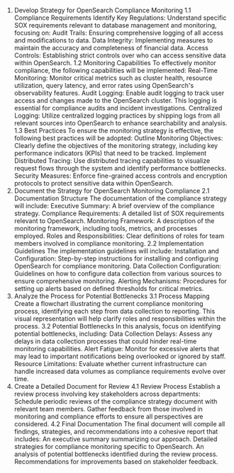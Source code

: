 1. Develop Strategy for OpenSearch Compliance Monitoring
1.1 Compliance Requirements
Identify Key Regulations: Understand specific SOX requirements relevant to database management and monitoring, focusing on:
Audit Trails: Ensuring comprehensive logging of all access and modifications to data.
Data Integrity: Implementing measures to maintain the accuracy and completeness of financial data.
Access Controls: Establishing strict controls over who can access sensitive data within OpenSearch.
1.2 Monitoring Capabilities
To effectively monitor compliance, the following capabilities will be implemented:
Real-Time Monitoring:
Monitor critical metrics such as cluster health, resource utilization, query latency, and error rates using OpenSearch's observability features.
Audit Logging:
Enable audit logging to track user access and changes made to the OpenSearch cluster. This logging is essential for compliance audits and incident investigations.
Centralized Logging:
Utilize centralized logging practices by shipping logs from all relevant sources into OpenSearch to enhance searchability and analysis.
1.3 Best Practices
To ensure the monitoring strategy is effective, the following best practices will be adopted:
Outline Monitoring Objectives: Clearly define the objectives of the monitoring strategy, including key performance indicators (KPIs) that need to be tracked.
Implement Distributed Tracing: Use distributed tracing capabilities to visualize request flows through the system and identify performance bottlenecks.
Security Measures: Enforce fine-grained access controls and encryption protocols to protect sensitive data within OpenSearch.
2. Document the Strategy for OpenSearch Monitoring Compliance
2.1 Documentation Structure
The documentation of the compliance strategy will include:
Executive Summary: A brief overview of the compliance strategy.
Compliance Requirements: A detailed list of SOX requirements relevant to OpenSearch.
Monitoring Framework: A description of the monitoring framework, including tools, metrics, and processes employed.
Roles and Responsibilities: Clear definitions of roles for team members involved in compliance monitoring.
2.2 Implementation Guidelines
The implementation guidelines will include:
Installation and Configuration: Step-by-step instructions for installing and configuring OpenSearch for compliance monitoring.
Data Collection Configuration: Guidelines on how to configure data collection from various sources to ensure comprehensive monitoring.
Alerting Mechanisms: Procedures for setting up alerts based on defined thresholds for critical metrics.
3. Analyze the Process for Potential Bottlenecks
3.1 Process Mapping
Create a flowchart illustrating the current compliance monitoring process, identifying each step from data collection to reporting. This visual representation will help clarify roles and responsibilities within the process.
3.2 Potential Bottlenecks
In this analysis, focus on identifying potential bottlenecks, including:
Data Collection Delays: Assess any delays in data collection processes that could hinder real-time monitoring capabilities.
Alert Fatigue: Monitor for excessive alerts that may lead to important notifications being overlooked or ignored by staff.
Resource Limitations: Evaluate whether current infrastructure can handle increased data volumes as compliance requirements evolve over time.
4. Create a Detailed Document for Review
4.1 Review Process
Establish a review process involving key stakeholders across departments:
Schedule periodic reviews of the compliance strategy document with relevant team members.
Gather feedback from those involved in monitoring and compliance efforts to ensure all perspectives are considered.
4.2 Final Documentation
The final document will compile all findings, strategies, and recommendations into a cohesive report that includes:
An executive summary summarizing our approach.
Detailed strategies for compliance monitoring specific to OpenSearch.
An analysis of potential bottlenecks identified during the review process.
Recommendations for improvements based on stakeholder feedback.
